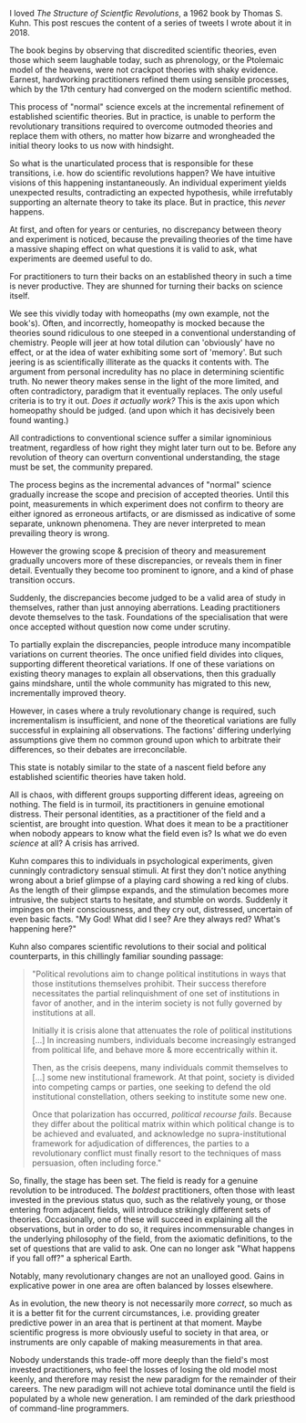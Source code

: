 <!--
.. title: The Structure of Scientific Revolutions
.. slug: the-structure-of-scientific-revolutions
.. date: 2020-06-14 09:02:22 UTC-05:00
.. tags: book,writing,science,politics
.. category: 
.. link: 
.. description: 
.. type: text
-->

I loved *The Structure of Scientfic Revolutions*, a 1962 book by Thomas S. Kuhn.
This post rescues the content of a series of tweets I wrote about it in 2018.

The book begins by observing that discredited scientific theories, even those
which seem laughable today, such as phrenology, or the Ptolemaic model of the
heavens, were not crackpot theories with shaky evidence. Earnest, hardworking
practitioners refined them using sensible processes, which by the 17th century
had converged on the modern scientific method.

This process of "normal" science excels at the incremental refinement of
established scientific theories. But in practice, is unable to perform the
revolutionary transitions required to overcome outmoded theories and replace
them with others, no matter how bizarre and wrongheaded the initial theory
looks to us now with hindsight.

So what is the unarticulated process that is responsible for these
transitions, i.e. how do scientific revolutions happen? We have intuitive
visions of this happening instantaneously. An individual experiment yields
unexpected results, contradicting an expected hypothesis, while irrefutably
supporting an alternate theory to take its place. But in practice, this *never*
happens.

At first, and often for years or centuries, no discrepancy between theory and
experiment is noticed, because the prevailing theories of the time have a
massive shaping effect on what questions it is valid to ask, what experiments
are deemed useful to do.

For practitioners to turn their backs on an established theory in such a time
is never productive. They are shunned for turning their backs on science
itself.

We see this vividly today with homeopaths (my own example, not the book's).
Often, and incorrectly, homeopathy is mocked because the theories sound
ridiculous to one steeped in a conventional understanding of chemistry.
People will jeer at how total dilution can 'obviously' have no effect,
or at the idea of water exhibiting some sort of 'memory'. But such jeering is
as scientifically illiterate as the quacks it contents with. The argument from
personal incredulity has no place in determining scientific truth. No newer
theory makes sense in the light of the more limited, and often contradictory,
paradigm that it eventually replaces. The only useful criteria is to try it
out. *Does it actually work?* This is the axis upon which homeopathy should be
judged. (and upon which it has decisively been found wanting.)

All contradictions to conventional science suffer a similar ignominious
treatment, regardless of how right they might later turn out to be. Before any
revolution of theory can overturn conventional understanding, the stage
must be set, the community prepared.

The process begins as the incremental advances of "normal" science gradually
increase the scope and precision of accepted theories. Until this point,
measurements in which experiment does not confirm to theory are either ignored
as erroneous artifacts, or are dismissed as indicative of some separate,
unknown phenomena. They are never interpreted to mean prevailing theory is
wrong.

However the growing scope & precision of theory and measurement gradually
uncovers more of these discrepancies, or reveals them in finer detail.
Eventually they become too prominent to ignore, and a kind of phase transition
occurs.

Suddenly, the discrepancies become judged to be a valid area of study in
themselves, rather than just annoying aberrations. Leading practitioners devote
themselves to the task. Foundations of the specialisation that were once
accepted without question now come under scrutiny.

To partially explain the discrepancies, people introduce many incompatible
variations on current theories. The once unified field divides into cliques,
supporting different theoretical variations. If one of these variations on
existing theory manages to explain all observations, then this gradually
gains mindshare, until the whole community has migrated to this new,
incrementally improved theory.

However, in cases where a truly revolutionary change is required,
such incrementalism is insufficient, and none of the theoretical variations are
fully successful in explaining all observations. The factions' differing
underlying assumptions give them no common ground upon which to arbitrate their
differences, so their debates are irreconcilable.

This state is notably similar to the state of a nascent field before any
established scientific theories have taken hold.

All is chaos, with different groups supporting different ideas, agreeing on
nothing. The field is in turmoil, its practitioners in genuine emotional
distress. Their personal identities, as a practitioner of the field and a
scientist, are brought into question. What does it mean to be a practitioner
when nobody appears to know what the field even is? Is what we do even
*science* at all? A crisis has arrived.

Kuhn compares this to individuals in psychological experiments, given cunningly
contradictory sensual stimuli. At first they don't notice anything wrong about
a brief glimpse of a playing card showing a red king of clubs. As the length of
their glimpse expands, and the stimulation becomes more intrusive, the subject
starts to hesitate, and stumble on words. Suddenly it impinges on their
consciousness, and they cry out, distressed, uncertain of even basic facts. "My
God! What did I see? Are they always red? What's happening here?"

Kuhn also compares scientific revolutions to their social and political
counterparts, in this chillingly familiar sounding passage:

> "Political revolutions aim to change political institutions in ways that
those institutions themselves prohibit. Their success therefore necessitates
the partial relinquishment of one set of institutions in favor of another, and
in the interim society is not fully governed by institutions at all.
>
> Initially it is crisis alone that attenuates the role of political
institutions [...] In increasing numbers, individuals become increasingly
estranged from political life, and behave more & more eccentrically within
it.
>
> Then, as the crisis deepens, many individuals commit themselves to [...] some
new institutional framework. At that point, society is divided into competing
camps or parties, one seeking to defend the old institutional constellation,
others seeking to institute some new one.
>
> Once that polarization has occurred, *political recourse fails*. Because
they differ about the political matrix within which political change is to be
achieved and evaluated, and acknowledge no supra-institutional framework for
adjudication of differences, the parties to a revolutionary conflict must
finally resort to the techniques of mass persuasion, often including force."

So, finally, the stage has been set. The field is ready for a genuine
revolution to be introduced. The *boldest* practitioners, often those with
least invested in the previous status quo, such as the relatively young, or
those entering from adjacent fields, will introduce strikingly different sets
of theories. Occasionally, one of these will succeed in explaining all the
observations, but in order to do so, it requires incommensurable changes in the
underlying philosophy of the field, from the axiomatic definitions, to the set
of questions that are valid to ask. One can no longer ask "What happens if you
fall off?" a spherical Earth.

Notably, many revolutionary changes are not an unalloyed good. Gains in
explicative power in one area are often balanced by losses elsewhere.

As in evolution, the new theory is not necessarily more *correct*, so much as
it is a better fit for the current circumstances, i.e. providing greater
predictive power in an area that is pertinent at that moment. Maybe scientific
progress is more obviously useful to society in that area, or instruments are
only capable of making measurements in that area.

Nobody understands this trade-off more deeply than the field's most invested
practitioners, who feel the losses of losing the old model most keenly, and
therefore may resist the new paradigm for the remainder of their careers. The
new paradigm will not achieve total dominance until the field is populated by a
whole new generation. I am reminded of the dark priesthood of command-line
programmers.

